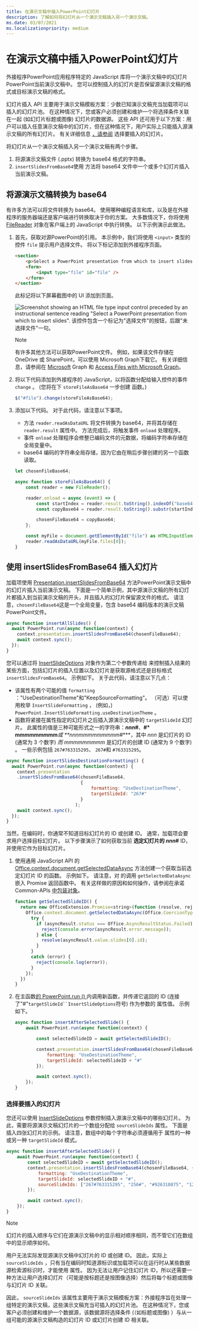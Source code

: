 ```yaml
---
title: 在演示文稿中插入PowerPoint幻灯片
description: 了解如何将幻灯片从一个演示文稿插入另一个演示文稿。
ms.date: 03/07/2021
ms.localizationpriority: medium
---
```


# <a name="insert-slides-in-a-powerpoint-presentation"></a>在演示文稿中插入PowerPoint幻灯片

外接程序PowerPoint应用程序特定的 JavaScript 库将一个演示文稿中的幻灯片PowerPoint当前演示文稿中。 您可以控制插入的幻灯片是否保留源演示文稿的格式或目标演示文稿的格式。

幻灯片插入 API 主要用于演示文稿模板方案：少数已知演示文稿充当加载项可以插入的幻灯片池。 在这种情况下，您或客户必须创建和维护一个将选择条件关联在一起 (如幻灯片标题或图像) 幻灯片的数据源。 这些 API 还可用于以下方案：用户可以插入任意演示文稿中的幻灯片，但在这种情况下，用户实际上只能插入源演示文稿的所有幻灯片。 有关详细信息 [，请参阅](#selecting-which-slides-to-insert) 选择要插入的幻灯片。

将幻灯片从一个演示文稿插入另一个演示文稿有两个步骤。

1. 将源演示文稿文件 (.pptx) 转换为 base64 格式的字符串。
1. `insertSlidesFromBase64`使用 方法将 base64 文件中一个或多个幻灯片插入当前演示文稿。

## <a name="convert-the-source-presentation-to-base64"></a>将源演示文稿转换为 base64

有许多方法可以将文件转换为 base64。 使用哪种编程语言和库，以及是在外接程序的服务器端还是客户端进行转换取决于你的方案。 大多数情况下，你将使用 [FileReader](https://developer.mozilla.org/docs/Web/API/FileReader) 对象在客户端上的 JavaScript 中执行转换。 以下示例演示此做法。

1. 首先，获取对源PowerPoint的引用。 本示例中，我们将使用 `<input>` 类型的控件 `file` 提示用户选择文件。 将以下标记添加到外接程序页面。

    ```html
    <section>
        <p>Select a PowerPoint presentation from which to insert slides</p>
        <form>
            <input type="file" id="file" />
        </form>
    </section>
    ```

    此标记将以下屏幕截图中的 UI 添加到页面。

    ![Screenshot showing an HTML file type input control preceded by an instructional sentence reading "Select a PowerPoint presentation from which to insert slides". 该控件包含一个标记为"选择文件"的按钮，后跟"未选择文件"一句。](../images/powerpoint-html-file-input-control.png)

    > [!NOTE]
    > 有许多其他方法可以获取PowerPoint文件。 例如，如果该文件存储在 OneDrive 或 SharePoint，可以使用 Microsoft Graph下载它。 有关详细信息，请参阅在 [Microsoft](/graph/api/resources/onedrive) Graph 和 [Access Files with Microsoft Graph](/learn/modules/msgraph-access-file-data/)。

2. 将以下代码添加到外接程序的 JavaScript，以将函数分配给输入控件的事件 `change` 。  (您将在下 `storeFileAsBase64` 一步创建 函数。) 

    ```javascript
    $("#file").change(storeFileAsBase64);
    ```

3. 添加以下代码。 对于此代码，请注意以下事项。

    - 方法 `reader.readAsDataURL` 将文件转换为 base64，并将其存储在 `reader.result` 属性中。 方法完成后，将触发事件 `onload` 处理程序。
    - 事件 `onload` 处理程序会修整已编码文件的元数据，将编码字符串存储在全局变量中。
    - base64 编码的字符串全局存储，因为它由在稍后步骤创建的另一个函数读取。

    ```javascript
    let chosenFileBase64;

    async function storeFileAsBase64() {
        const reader = new FileReader();

        reader.onload = async (event) => {
            const startIndex = reader.result.toString().indexOf("base64,");
            const copyBase64 = reader.result.toString().substr(startIndex + 7);

            chosenFileBase64 = copyBase64;
        };

        const myFile = document.getElementById("file") as HTMLInputElement;
        reader.readAsDataURL(myFile.files[0]);
    }
    ```

## <a name="insert-slides-with-insertslidesfrombase64"></a>使用 insertSlidesFromBase64 插入幻灯片

加载项使用 [Presentation.insertSlidesFromBase64](/javascript/api/powerpoint/powerpoint.presentation#powerpoint-powerpoint-presentation-insertslidesfrombase64-member(1)) 方法PowerPoint演示文稿中的幻灯片插入当前演示文稿。 下面是一个简单示例，其中源演示文稿的所有幻灯片都插入到当前演示文稿的开头，并且插入的幻灯片保留源文件的格式。 请注意，`chosenFileBase64`这是一个全局变量，包含 base64 编码版本的演示文稿PowerPoint文件。

```javascript
async function insertAllSlides() {
  await PowerPoint.run(async function(context) {
    context.presentation.insertSlidesFromBase64(chosenFileBase64);
    await context.sync();
  });
}
```

您可以通过将 [InsertSlideOptions](/javascript/api/powerpoint/powerpoint.insertslideoptions) 对象作为第二个参数传递给 来控制插入结果的某些方面，包括幻灯片的插入位置以及幻灯片是获取源格式还是目标格式 `insertSlidesFromBase64`。 示例如下。 关于此代码，请注意以下几点：

- 该属性有两个可能的值 `formatting` ："UseDestinationTheme"和"KeepSourceFormatting"。 （可选）可以使用枚举 `InsertSlideFormatting` ， (例如，) `PowerPoint.InsertSlideFormatting.useDestinationTheme` 。
- 函数将紧接在属性指定的幻灯片之后插入源演示文稿中的 `targetSlideId` 幻灯片。 此属性的值是三种可能形式之一的字符串：***nnn*#**、**#* mmmmmmmmm***或 **nnnmmmmmmmmm#****，其中 *nnn* 是幻灯片的 ID (通常为 3 个数字) *而 mmmmmmmmm* 是幻灯片的创建 ID (通常为 9 个数字) 。 一些示例包括 `267#763315295`、 `267#`和 `#763315295`。

```javascript
async function insertSlidesDestinationFormatting() {
  await PowerPoint.run(async function(context) {
    context.presentation
    .insertSlidesFromBase64(chosenFileBase64,
                            {
                                formatting: "UseDestinationTheme",
                                targetSlideId: "267#"
                            }
                          );
    await context.sync();
  });
}
```

当然，在编码时，你通常不知道目标幻灯片的 ID 或创建 ID。 通常，加载项会要求用户选择目标幻灯片。 以下步骤演示了如何获取当前 **选定幻灯片的 *nnn*#** ID，并使用它作为目标幻灯片。

1. 使用通用 JavaScript API 的 [Office.context.document.getSelectedDataAsync](/javascript/api/office/office.document#office-office-document-getselecteddataasync-member(1)) 方法创建一个获取当前选定幻灯片 ID 的函数。 示例如下。 请注意，对 的调用 `getSelectedDataAsync` 嵌入 Promise 返回函数中。 有关这样做的原因和如何操作，请参阅在承诺Common-APIs [中包装对象](../develop/asynchronous-programming-in-office-add-ins.md#wrap-common-apis-in-promise-returning-functions)。

 
    ```javascript
    function getSelectedSlideID() {
      return new OfficeExtension.Promise<string>(function (resolve, reject) {
        Office.context.document.getSelectedDataAsync(Office.CoercionType.SlideRange, function (asyncResult) {
          try {
            if (asyncResult.status === Office.AsyncResultStatus.Failed) {
              reject(console.error(asyncResult.error.message));
            } else {
              resolve(asyncResult.value.slides[0].id);
            }
          }
          catch (error) {
            reject(console.log(error));
          }
        });
      })
    }
    ```

1. 在主函数[的 PowerPoint.run () ](/javascript/api/powerpoint#PowerPoint_run_batch_) 内调用新函数，并传递它返回的 ID (连接了"#"`targetSlideId``InsertSlideOptions`符号) 作为参数的 属性值。 示例如下。

    ```javascript
    async function insertAfterSelectedSlide() {
        await PowerPoint.run(async function(context) {

            const selectedSlideID = await getSelectedSlideID();

            context.presentation.insertSlidesFromBase64(chosenFileBase64, {
                formatting: "UseDestinationTheme",
                targetSlideId: selectedSlideID + "#"
            });

            await context.sync();
        });
    }
    ```

### <a name="selecting-which-slides-to-insert"></a>选择要插入的幻灯片

您还可以使用 [InsertSlideOptions](/javascript/api/powerpoint/powerpoint.insertslideoptions) 参数控制插入源演示文稿中的哪些幻灯片。 为此，需要将源演示文稿幻灯片的一个数组分配给 `sourceSlideIds` 属性。 下面是插入四张幻灯片的示例。 请注意，数组中的每个字符串必须遵循用于 属性的一种或另一种 `targetSlideId` 模式。

```javascript
async function insertAfterSelectedSlide() {
    await PowerPoint.run(async function(context) {
        const selectedSlideID = await getSelectedSlideID();
        context.presentation.insertSlidesFromBase64(chosenFileBase64, {
            formatting: "UseDestinationTheme",
            targetSlideId: selectedSlideID + "#",
            sourceSlideIds: ["267#763315295", "256#", "#926310875", "1270#"]
        });

        await context.sync();
    });
}
```

> [!NOTE]
> 幻灯片的插入顺序与它们在源演示文稿中的显示相对顺序相同，而不管它们在数组中的显示顺序如何。

用户无法实际发现源演示文稿中幻灯片的 ID 或创建 ID。 因此，实际上 `sourceSlideIds` ，只有当在编码时知道源标识或加载项可以在运行时从某些数据源检索源标识时，才能使用 属性。 因为无法让用户记住幻灯片 ID，所以还需要一种方法让用户选择幻灯片（可能是按标题还是按图像选择）然后将每个标题或图像与幻灯片 ID 关联。

因此， `sourceSlideIds` 该属性主要用于演示文稿模板方案：外接程序旨在处理一组特定的演示文稿，这些演示文稿充当可插入的幻灯片池。 在这种情况下，您或客户必须创建和维护一个数据源，该数据源将选择条件 (（如标题或图像) ）与从一组可能的源演示文稿构造的幻灯片 ID 或幻灯片创建 ID 相关联。
